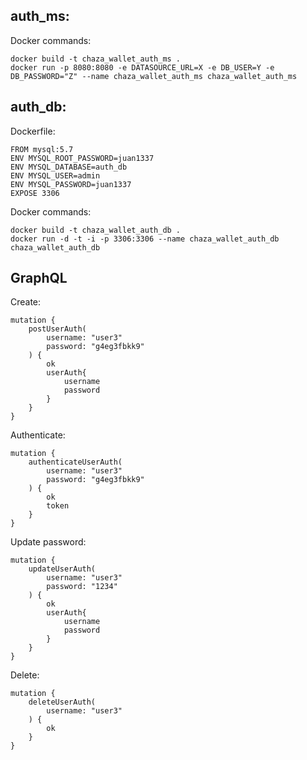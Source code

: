 ## auth_ms:
Docker commands:
```
docker build -t chaza_wallet_auth_ms .
docker run -p 8080:8080 -e DATASOURCE_URL=X -e DB_USER=Y -e DB_PASSWORD="Z" --name chaza_wallet_auth_ms chaza_wallet_auth_ms
```
## auth_db:

Dockerfile:
```
FROM mysql:5.7
ENV MYSQL_ROOT_PASSWORD=juan1337
ENV MYSQL_DATABASE=auth_db
ENV MYSQL_USER=admin
ENV MYSQL_PASSWORD=juan1337
EXPOSE 3306
```
Docker commands:
```
docker build -t chaza_wallet_auth_db .
docker run -d -t -i -p 3306:3306 --name chaza_wallet_auth_db chaza_wallet_auth_db
```

## GraphQL
Create:
```
mutation {
    postUserAuth(
        username: "user3"
        password: "g4eg3fbkk9"
    ) {
        ok
        userAuth{
            username
            password
        }
    }
}
```
Authenticate:
```
mutation {
    authenticateUserAuth(
        username: "user3"
        password: "g4eg3fbkk9"
    ) {
        ok
        token
    }
}
```
Update password:
```
mutation {
    updateUserAuth(
        username: "user3"
        password: "1234"
    ) {
        ok
        userAuth{
            username
            password
        }
    }
}
```
Delete:
```
mutation {
    deleteUserAuth(
        username: "user3"
    ) {
        ok
    }
}
```
